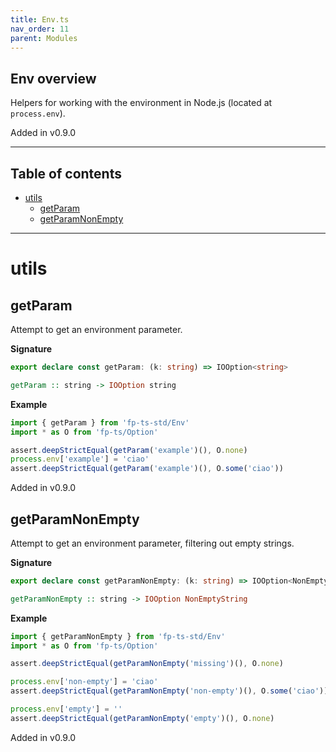 ```yaml
---
title: Env.ts
nav_order: 11
parent: Modules
---
```


## Env overview

Helpers for working with the environment in Node.js (located at
`process.env`).

Added in v0.9.0

---

<h2 class="text-delta">Table of contents</h2>

- [utils](#utils)
  - [getParam](#getparam)
  - [getParamNonEmpty](#getparamnonempty)

---

# utils

## getParam

Attempt to get an environment parameter.

**Signature**

```ts
export declare const getParam: (k: string) => IOOption<string>
```

```hs
getParam :: string -> IOOption string
```

**Example**

```ts
import { getParam } from 'fp-ts-std/Env'
import * as O from 'fp-ts/Option'

assert.deepStrictEqual(getParam('example')(), O.none)
process.env['example'] = 'ciao'
assert.deepStrictEqual(getParam('example')(), O.some('ciao'))
```

Added in v0.9.0

## getParamNonEmpty

Attempt to get an environment parameter, filtering out empty strings.

**Signature**

```ts
export declare const getParamNonEmpty: (k: string) => IOOption<NonEmptyString>
```

```hs
getParamNonEmpty :: string -> IOOption NonEmptyString
```

**Example**

```ts
import { getParamNonEmpty } from 'fp-ts-std/Env'
import * as O from 'fp-ts/Option'

assert.deepStrictEqual(getParamNonEmpty('missing')(), O.none)

process.env['non-empty'] = 'ciao'
assert.deepStrictEqual(getParamNonEmpty('non-empty')(), O.some('ciao'))

process.env['empty'] = ''
assert.deepStrictEqual(getParamNonEmpty('empty')(), O.none)
```

Added in v0.9.0
